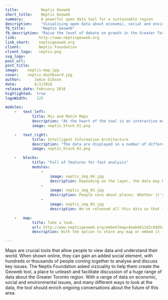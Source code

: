 ```yaml
---
title:          Neptis Geoweb
short_title:    Neptis Geoweb
summary:        A powerful open data tool for a sustainable region
description:    "Visualising open data about economic, social and environmental issues for the Greater Toronto region"
fb_title:       "Neptis Geoweb"
fb_description: "Raise the level of debate on growth in the Greater Toronto region"
link:          http://www.neptisgeoweb.org
link_short:    neptisgeoweb.org
client:        Neptis Foundation
client_logo:   neptis.png
svg_logo:    
post_url:    
post_title:  
image:    neptis-map.jpg
cover:    neptis-dashboard.jpg
author:      Jamie Gibson
date:        8/2/2016
release_date: February 2016    
highlighted:  true
logoWidth:    125

modules:
    -   text_left: 
            title: Mix and Match Maps
            description: "At the heart of the tool is an interactive map where you can create custom maps from the huge range of economic, social and environmental data assembled by the Neptis Foundation. See how planned infrastructure development could affect protected areas and prime agricultural lands, or how population density has evolved in last few decades. We finished it with little details, like being able to change the transparency of each layer or automatically zooming to an area when certain local-scale layers are selected, to ensure a great experience."
            image: neptis_block_01.png

    -   text_right:
            title: Intelligent Information Architecture
            description: "The data are displayed in a number of different ways, taking inspiration from the various concerns people may relate to most strongly. On the map the data layers are arranged in an intuitive order and revealed progressively, so it's easy to find the information you need . People also feel a strong connection to certain places or certain themes, so we added Profiles and Topics pages to provide different hooks into the same data."
            image: neptis_block_02.png

    -   blocks:
            title: "Full of features for fast analysis"
            modules:
                - 
                    image: neptis_img_04.jpg
                    description: Depending on the layer, the data may be shown in a number of different ways on the map. So you can customise your map and show the most important layers more prominently, we've added a feature allowing you to change the transparency of some of the layers. Try it out now and tell us what you think!
                - 
                    image: neptis_img_03.jpg
                    description: People care about places. Whether it's the great outdoors of the Greenbelt, their own backyard or where they work, spaces matter. To tap into this area of concern we've created profile pages where you can see all the key data, from population to the job market and types of dwellings.
                - 
                    image: neptis_img_05.jpg
                    description: We've released all this data so that the people of the Greater Toronto Region can learn more about their world. With the add story feature, we've tried to give this diverse population the opportunity to share their findings and spark conversations about the key issues affecting the region.

    -   map:
            title: Take a look.
            url: http://www.neptisgeoweb.org/embed?map=4eabb611d2c68d5c8fb7
            description: With the option to share any map or embed it in your own website, you're only a few clicks away from telling the world what you've found out.

---
```


Maps are crucial tools that allow people to view data and understand their world. When shown online, they can gain an added social element, with hundreds or thousands of people coming together to analyse and discuss key issues. The Neptis Foundation asked vizzuality to help them create the Geoweb tool, a place to unleash and facilitate discussion of a huge range of data about the Greater Toronto region. With a range of data on economic, social and environmental issues, and many different ways to look at the data, the tool should enrich ongoing conversations about the future of this area. 